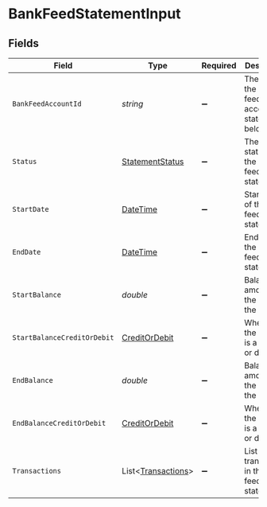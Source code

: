 # BankFeedStatementInput


## Fields

| Field                                                                                 | Type                                                                                  | Required                                                                              | Description                                                                           | Example                                                                               |
| ------------------------------------------------------------------------------------- | ------------------------------------------------------------------------------------- | ------------------------------------------------------------------------------------- | ------------------------------------------------------------------------------------- | ------------------------------------------------------------------------------------- |
| `BankFeedAccountId`                                                                   | *string*                                                                              | :heavy_minus_sign:                                                                    | The ID of the bank feed account this statement belongs to.                            | acc_456                                                                               |
| `Status`                                                                              | [StatementStatus](../../Models/Components/StatementStatus.md)                         | :heavy_minus_sign:                                                                    | The current status of the bank feed statement.                                        | pending                                                                               |
| `StartDate`                                                                           | [DateTime](https://learn.microsoft.com/en-us/dotnet/api/system.datetime?view=net-5.0) | :heavy_minus_sign:                                                                    | Start date of the bank feed statement.                                                | 2021-05-01T12:00:00.000Z                                                              |
| `EndDate`                                                                             | [DateTime](https://learn.microsoft.com/en-us/dotnet/api/system.datetime?view=net-5.0) | :heavy_minus_sign:                                                                    | End date of the bank feed statement.                                                  | 2025-01-31T12:00:00.000Z                                                              |
| `StartBalance`                                                                        | *double*                                                                              | :heavy_minus_sign:                                                                    | Balance amount at the start of the period.                                            | 10500.25                                                                              |
| `StartBalanceCreditOrDebit`                                                           | [CreditOrDebit](../../Models/Components/CreditOrDebit.md)                             | :heavy_minus_sign:                                                                    | Whether the amount is a credit or debit.                                              | debit                                                                                 |
| `EndBalance`                                                                          | *double*                                                                              | :heavy_minus_sign:                                                                    | Balance amount at the end of the period.                                              | 9800.5                                                                                |
| `EndBalanceCreditOrDebit`                                                             | [CreditOrDebit](../../Models/Components/CreditOrDebit.md)                             | :heavy_minus_sign:                                                                    | Whether the amount is a credit or debit.                                              | debit                                                                                 |
| `Transactions`                                                                        | List<[Transactions](../../Models/Components/Transactions.md)>                         | :heavy_minus_sign:                                                                    | List of transactions in the bank feed statement.                                      |                                                                                       |